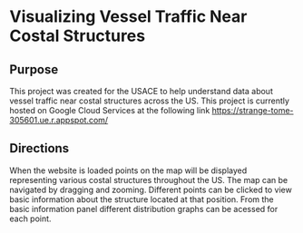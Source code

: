 # Visualizing Vessel Traffic Near Costal Structures

## Purpose
This project was created for the USACE to help understand data about vessel traffic near costal structures across the US. This project is currently hosted on Google Cloud Services at the following link https://strange-tome-305601.ue.r.appspot.com/

## Directions
When the website is loaded points on the map will be displayed representing various costal structures throughout the US. The map can be navigated by dragging and zooming. Different points can be clicked to view basic information about the structure located at that position. From the basic information panel different distribution graphs can be acessed for each point. 
